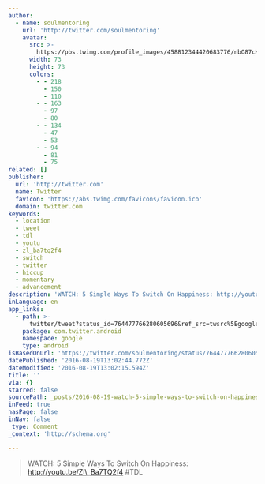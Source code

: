 ```yaml
---
author:
  - name: soulmentoring
    url: 'http://twitter.com/soulmentoring'
    avatar:
      src: >-
        https://pbs.twimg.com/profile_images/458812344420683776/nbO87cKz_bigger.png
      width: 73
      height: 73
      colors:
        - - 218
          - 150
          - 110
        - - 163
          - 97
          - 80
        - - 134
          - 47
          - 53
        - - 94
          - 81
          - 75
related: []
publisher:
  url: 'http://twitter.com'
  name: Twitter
  favicon: 'https://abs.twimg.com/favicons/favicon.ico'
  domain: twitter.com
keywords:
  - location
  - tweet
  - tdl
  - youtu
  - zl_ba7tq2f4
  - switch
  - twitter
  - hiccup
  - momentary
  - advancement
description: 'WATCH: 5 Simple Ways To Switch On Happiness: http://youtu.be/Zl_Ba7TQ2f4 #TDL'
inLanguage: en
app_links:
  - path: >-
      twitter/tweet?status_id=764477766280605696&ref_src=twsrc%5Egoogle%7Ctwcamp%5Eandroidseo%7Ctwgr%5Estatus%7Ctwterm%5E764477766280605696
    package: com.twitter.android
    namespace: google
    type: android
isBasedOnUrl: 'https://twitter.com/soulmentoring/status/764477766280605696'
datePublished: '2016-08-19T13:02:44.772Z'
dateModified: '2016-08-19T13:02:15.594Z'
title: ''
via: {}
starred: false
sourcePath: _posts/2016-08-19-watch-5-simple-ways-to-switch-on-happiness-httpyoutube.md
inFeed: true
hasPage: false
inNav: false
_type: Comment
_context: 'http://schema.org'

---
```

> WATCH: 5 Simple Ways To Switch On Happiness: http://youtu.be/Zl\_Ba7TQ2f4 \#TDL